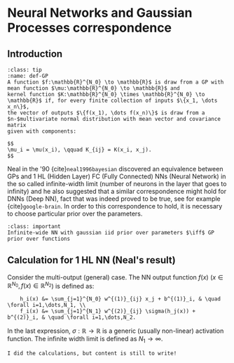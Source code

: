 # Neural Networks and Gaussian Processes correspondence

## Introduction

```{admonition} Definition: Gaussian Processes (GP)
:class: tip
:name: def-GP
A function $f:\mathbb{R}^{N_0} \to \mathbb{R}$ is draw from a GP with mean function $\mu:\mathbb{R}^{N_0} \to \mathbb{R}$ and
kernel function $K:\mathbb{R}^{N_0} \times \mathbb{R}^{N_0} \to \mathbb{R}$ if, for every finite collection of inputs $\{x_1, \dots x_n\}$,
the vector of outputs $\{f(x_1), \dots f(x_n)\}$ is draw from a $n-$multivariate normal distribution with mean vector and covariance matrix
given with components:

$$
\mu_i = \mu(x_i), \qquad K_{ij} = K(x_i, x_j).
$$ 
```

Neal in the '90 {cite}`neal1996bayesian` discovered an equivalence between GPs and 1 HL (Hidden Layer) FC (Fully Connected) NNs (Neural Network) in the so called infinite-width limit (number of neurons in the layer that goes to infinity) and he also suggested that a similar correspondence might hold for DNNs (Deep NN), fact that was indeed proved to be true, see for example {cite}`google-brain`. In order to this correspondence to hold, it is necessary to choose particular prior over the parameters. 

```{admonition} Consequence
:class: important
Infinite-wide NN with gaussian iid prior over parameters $\iff$ GP prior over functions
```

## Calculation for 1 HL NN (Neal's result) 

Consider the multi-output (general) case. The NN output function $f(x)$ ($x \in \mathbb{R}^{N_0}, f(x)\in \mathbb{R}^{N_2}$) is defined as:

```{math}
    h_i(x) &= \sum_{j=1}^{N_0} w^{(1)}_{ij} x_j + b^{(1)}_i, & \quad \forall i=1,\dots,N_1, \\
    f_i(x) &= \sum_{j=1}^{N_1} w^{(2)}_{ij} \sigma(h_j(x)) + b^{(2)}_i, & \quad \forall i=1,\dots,N_2.
```

In the last expression, $\sigma:\mathbb{R} \to \mathbb{R}$ is a generic (usually non-linear) activation function. The infinite width limit is defined as $N_1 \to \infty$.

```{danger}
I did the calculations, but content is still to write!
```




